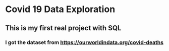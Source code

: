 # Covid 19 Data Exploration 

## This is my first real project with SQL
### I got the dataset from https://ourworldindata.org/covid-deaths
